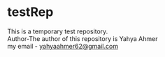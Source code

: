 # testRep
This is a temporary test repository.
<br>
Author-The author of this repository is Yahya Ahmer
<br>
my email - yahyaahmer62@gmail.com
